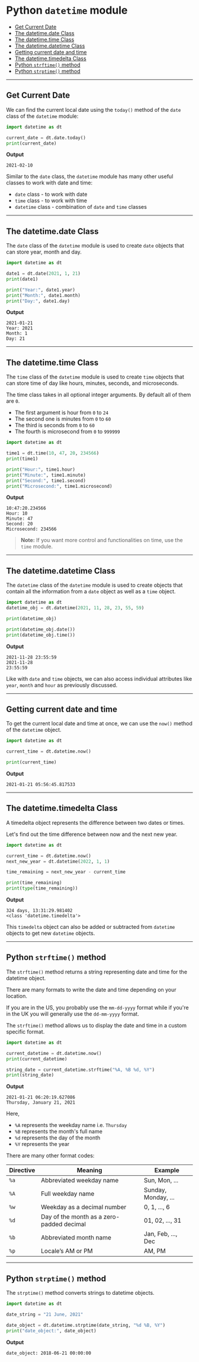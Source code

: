 # Python `datetime` module


- [Get Current Date](#get-current-date)
- [The datetime.date Class](#the-datetimedate-class)
- [The datetime.time Class](#the-datetimetime-class)
- [The datetime.datetime Class](#the-datetimedatetime-class)
- [Getting current date and time](#getting-current-date-and-time)
- [The datetime.timedelta Class](#the-datetimetimedelta-class)
- [Python `strftime()` method](#python-strftime-method)
- [Python `strptime()` method](#python-strptime-method)

---

## Get Current Date
We can find the current local date using the `today()` method of the `date` class of the `datetime` module:

```python
import datetime as dt

current_date = dt.date.today()
print(current_date)
```

**Output**
```
2021-02-10
```

Similar to the `date` class, the `datetime` module has many other useful classes to work with date and time:

* `date` class - to work with date
* `time` class - to work with time
* `datetime` class - combination of `date` and `time` classes

---

## The datetime.date Class

The `date` class of the `datetime` module is used to create `date` objects that can store year, month and day.

```python
import datetime as dt

date1 = dt.date(2021, 1, 21)
print(date1)

print("Year:", date1.year)
print("Month:", date1.month)
print("Day:", date1.day)
```

**Output**

```
2021-01-21
Year: 2021
Month: 1
Day: 21
```

---

## The datetime.time Class

The `time` class of the `datetime` module is used to create `time` objects that can store time of day like hours, minutes, seconds, and microseconds.

The time class takes in all optional integer arguments. By default all of them are `0`.
- The first argument is hour from `0` to `24`
- The second one is minutes from `0` to `60`
- The third is seconds from `0` to `60`
- The fourth is microsecond from `0` to `999999`

```python
import datetime as dt

time1 = dt.time(10, 47, 20, 234566)
print(time1)

print("Hour:", time1.hour)
print("Minute:", time1.minute)
print("Second:", time1.second)
print("Microsecond:", time1.microsecond)

```

**Output**

```
10:47:20.234566
Hour: 10
Minute: 47
Second: 20
Microsecond: 234566
```

>**Note:** If you want more control and functionalities on time, use the `time` module.

---

## The datetime.datetime Class

The `datetime` class of the `datetime` module is used to create objects that contain all the information from a `date` object as well as a `time` object.

```python
import datetime as dt
datetime_obj = dt.datetime(2021, 11, 28, 23, 55, 59)

print(datetime_obj)

print(datetime_obj.date())
print(datetime_obj.time())
```

**Output**
```
2021-11-28 23:55:59
2021-11-28
23:55:59
```

Like with `date` and `time` objects, we can also access individual attributes like `year`, `month` and `hour` as previously discussed.

---

## Getting current date and time

To get the current local date and time at once, we can use the `now()` method of the `datetime` object.

```python
import datetime as dt

current_time = dt.datetime.now()

print(current_time)
```

**Output**
```
2021-01-21 05:56:45.817533
```

---

## The datetime.timedelta Class

A timedelta object represents the difference between two dates or times.

Let's find out the time difference between now and the next new year.

```python
import datetime as dt

current_time = dt.datetime.now()
next_new_year = dt.datetime(2022, 1, 1)

time_remaining = next_new_year - current_time

print(time_remaining)
print(type(time_remaining))
```

**Output**
```
324 days, 13:31:29.981402
<class 'datetime.timedelta'>
```

This `timedelta` object can also be added or subtracted from `datetime` objects to get new `datetime` objects.

---

## Python `strftime()` method

The `strftime()` method returns a string representing date and time for the datetime object.

There are many formats to write the date and time depending on your location.

If you are in the US, you probably use the `mm-dd-yyyy` format while if you're in the UK you will generally use the `dd-mm-yyyy` format.

The `strftime()` method allows us to display the date and time in a custom specific format.

```python
import datetime as dt

current_datetime = dt.datetime.now()
print(current_datetime)

string_date = current_datetime.strftime("%A, %B %d, %Y")
print(string_date)
```

**Output**
```
2021-01-21 06:20:19.627086
Thursday, January 21, 2021
```

Here,
- `%A` represents the weekday name i.e. `Thursday`
- `%B` represents the month's full name
- `%d` represents the day of the month
- `%Y` represents the year

There are many other format codes:

| Directive | Meaning                                   | Example             |
|-----------|-------------------------------------------|---------------------|
| `%a`        | Abbreviated weekday name                  | Sun, Mon, ...       |
| `%A`       | Full weekday name                         | Sunday, Monday, ... |
| `%w`        | Weekday as a decimal number               | 0, 1, ..., 6        |
| `%d`        | Day of the month as a zero-padded decimal | 01, 02, ..., 31     |
| `%b`        | Abbreviated month name                    | Jan, Feb, ..., Dec  |
| `%p`        | Locale’s AM or PM                         | AM, PM              |

---

## Python `strptime()` method

The `strptime()` method converts strings to datetime objects.

```python
import datetime as dt

date_string = "21 June, 2021"

date_object = dt.datetime.strptime(date_string, "%d %B, %Y")
print("date_object:", date_object)
```

**Output**
```
date_object: 2018-06-21 00:00:00
```